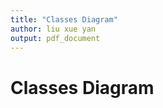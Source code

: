 ```yaml
---
title: "Classes Diagram"
author: liu xue yan
output: pdf_document
---
```


# Classes Diagram

<!-- @import "classes.puml" -->
